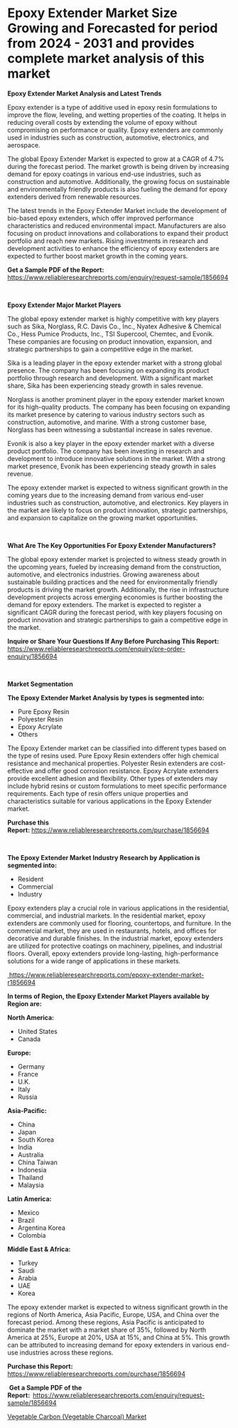 <p><h1>Epoxy Extender Market Size Growing and Forecasted for period from 2024 - 2031 and provides complete market analysis of this market</h1></p><p><strong>Epoxy Extender Market Analysis and Latest Trends</strong></p>
<p><p>Epoxy extender is a type of additive used in epoxy resin formulations to improve the flow, leveling, and wetting properties of the coating. It helps in reducing overall costs by extending the volume of epoxy without compromising on performance or quality. Epoxy extenders are commonly used in industries such as construction, automotive, electronics, and aerospace.</p><p>The global Epoxy Extender Market is expected to grow at a CAGR of 4.7% during the forecast period. The market growth is being driven by increasing demand for epoxy coatings in various end-use industries, such as construction and automotive. Additionally, the growing focus on sustainable and environmentally friendly products is also fueling the demand for epoxy extenders derived from renewable resources.</p><p>The latest trends in the Epoxy Extender Market include the development of bio-based epoxy extenders, which offer improved performance characteristics and reduced environmental impact. Manufacturers are also focusing on product innovations and collaborations to expand their product portfolio and reach new markets. Rising investments in research and development activities to enhance the efficiency of epoxy extenders are expected to further boost market growth in the coming years.</p></p>
<p><strong>Get a Sample PDF of the Report:&nbsp;</strong> <a href="https://www.reliableresearchreports.com/enquiry/request-sample/1856694">https://www.reliableresearchreports.com/enquiry/request-sample/1856694</a></p>
<p>&nbsp;</p>
<p><strong>Epoxy Extender Major Market Players</strong></p>
<p><p>The global epoxy extender market is highly competitive with key players such as Sika, Norglass, R.C. Davis Co., Inc., Nyatex Adhesive & Chemical Co., Hess Pumice Products, Inc., TSI Supercool, Chemtec, and Evonik. These companies are focusing on product innovation, expansion, and strategic partnerships to gain a competitive edge in the market.</p><p>Sika is a leading player in the epoxy extender market with a strong global presence. The company has been focusing on expanding its product portfolio through research and development. With a significant market share, Sika has been experiencing steady growth in sales revenue.</p><p>Norglass is another prominent player in the epoxy extender market known for its high-quality products. The company has been focusing on expanding its market presence by catering to various industry sectors such as construction, automotive, and marine. With a strong customer base, Norglass has been witnessing a substantial increase in sales revenue.</p><p>Evonik is also a key player in the epoxy extender market with a diverse product portfolio. The company has been investing in research and development to introduce innovative solutions in the market. With a strong market presence, Evonik has been experiencing steady growth in sales revenue.</p><p>The epoxy extender market is expected to witness significant growth in the coming years due to the increasing demand from various end-user industries such as construction, automotive, and electronics. Key players in the market are likely to focus on product innovation, strategic partnerships, and expansion to capitalize on the growing market opportunities.</p></p>
<p>&nbsp;</p>
<p><strong>What Are The Key Opportunities For Epoxy Extender Manufacturers?</strong></p>
<p><p>The global epoxy extender market is projected to witness steady growth in the upcoming years, fueled by increasing demand from the construction, automotive, and electronics industries. Growing awareness about sustainable building practices and the need for environmentally friendly products is driving the market growth. Additionally, the rise in infrastructure development projects across emerging economies is further boosting the demand for epoxy extenders. The market is expected to register a significant CAGR during the forecast period, with key players focusing on product innovation and strategic partnerships to gain a competitive edge in the market.</p></p>
<p><strong>Inquire or Share Your Questions If Any Before Purchasing This Report:</strong> <a href="https://www.reliableresearchreports.com/enquiry/pre-order-enquiry/1856694">https://www.reliableresearchreports.com/enquiry/pre-order-enquiry/1856694</a></p>
<p>&nbsp;</p>
<p><strong>Market Segmentation</strong></p>
<p><strong>The Epoxy Extender Market Analysis by types is segmented into:</strong></p>
<p><ul><li>Pure Epoxy Resin</li><li>Polyester Resin</li><li>Epoxy Acrylate</li><li>Others</li></ul></p>
<p><p>The Epoxy Extender market can be classified into different types based on the type of resins used. Pure Epoxy Resin extenders offer high chemical resistance and mechanical properties. Polyester Resin extenders are cost-effective and offer good corrosion resistance. Epoxy Acrylate extenders provide excellent adhesion and flexibility. Other types of extenders may include hybrid resins or custom formulations to meet specific performance requirements. Each type of resin offers unique properties and characteristics suitable for various applications in the Epoxy Extender market.</p></p>
<p><strong>Purchase this Report:&nbsp;</strong><a href="https://www.reliableresearchreports.com/purchase/1856694">https://www.reliableresearchreports.com/purchase/1856694</a></p>
<p>&nbsp;</p>
<p><strong>The Epoxy Extender Market Industry Research by Application is segmented into:</strong></p>
<p><ul><li>Resident</li><li>Commercial</li><li>Industry</li></ul></p>
<p><p>Epoxy extenders play a crucial role in various applications in the residential, commercial, and industrial markets. In the residential market, epoxy extenders are commonly used for flooring, countertops, and furniture. In the commercial market, they are used in restaurants, hotels, and offices for decorative and durable finishes. In the industrial market, epoxy extenders are utilized for protective coatings on machinery, pipelines, and industrial floors. Overall, epoxy extenders provide long-lasting, high-performance solutions for a wide range of applications in these markets.</p></p>
<p><a href="https://www.reliableresearchreports.com/epoxy-extender-market-r1856694">&nbsp;https://www.reliableresearchreports.com/epoxy-extender-market-r1856694</a></p>
<p><strong>In terms of Region, the Epoxy Extender Market Players available by Region are:</strong></p>
<p>
    <p> <strong> North America: </strong>
        <ul>
            <li>United States</li>
            <li>Canada</li>
        </ul>
        </p> 
    <p> <strong> Europe: </strong>
        <ul>
            <li>Germany</li>
            <li>France</li>
            <li>U.K.</li>
            <li>Italy</li>
            <li>Russia</li>
        </ul>
        </p> 
    <p> <strong> Asia-Pacific: </strong>
        <ul>
            <li>China</li>
            <li>Japan</li>
            <li>South Korea</li>
            <li>India</li>
            <li>Australia</li>
            <li>China Taiwan</li>
            <li>Indonesia</li>
            <li>Thailand</li>
            <li>Malaysia</li>
        </ul>
        </p> 
    <p> <strong> Latin America: </strong>
        <ul>
            <li>Mexico</li>
            <li>Brazil</li>
            <li>Argentina Korea</li>
            <li>Colombia</li>
        </ul>
        </p> 
    <p> <strong> Middle East & Africa: </strong>
        <ul>
            <li>Turkey</li>
            <li>Saudi</li>
            <li>Arabia</li>
            <li>UAE</li>
            <li>Korea</li>
        </ul>
    </p>
    </p>
<p><p>The epoxy extender market is expected to witness significant growth in the regions of North America, Asia Pacific, Europe, USA, and China over the forecast period. Among these regions, Asia Pacific is anticipated to dominate the market with a market share of 35%, followed by North America at 25%, Europe at 20%, USA at 15%, and China at 5%. This growth can be attributed to increasing demand for epoxy extenders in various end-use industries across these regions.</p></p>
<p><strong>Purchase this Report: </strong><a href="https://www.reliableresearchreports.com/purchase/1856694">https://www.reliableresearchreports.com/purchase/1856694</a></p>
<p>&nbsp;<strong>Get a Sample PDF of the Report:&nbsp;&nbsp;</strong><a href="https://www.reliableresearchreports.com/enquiry/request-sample/1856694">https://www.reliableresearchreports.com/enquiry/request-sample/1856694</a></p>
<p><strong></strong></p>
<p><p><a href="https://view.publitas.com/reportprime-1/insights-into-the-vegetable-carbon-vegetable-charcoal-industry-market-financial-status-market-size-and-revenue-analysis-up-to-2031/">Vegetable Carbon (Vegetable Charcoal) Market</a></p></p>